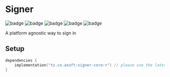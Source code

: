 # Signer
![badge][badge-maven] ![badge][badge-mpp] ![badge][badge-android] ![badge][badge-js] ![badge][badge-jvm]

A platform agnostic way to sign in

## Setup
```kotlin
dependencies {
    implementation("tz.co.asoft:signer-core:+") // please use the latest version possible
}
```

[badge-maven]: https://img.shields.io/maven-central/v/tz.co.asoft/color-core/0.0.30?style=flat
[badge-mpp]: https://img.shields.io/badge/kotlin-multiplatform-blue?style=flat
[badge-android]: http://img.shields.io/badge/platform-android-brightgreen.svg?style=flat
[badge-js]: http://img.shields.io/badge/platform-js-yellow.svg?style=flat
[badge-jvm]: http://img.shields.io/badge/platform-jvm-orange.svg?style=flat
